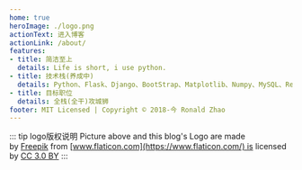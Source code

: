 ```yaml
---
home: true
heroImage: ./logo.png
actionText: 进入博客
actionLink: /about/
features:
- title: 简洁至上
  details: Life is short, i use python.
- title: 技术栈(养成中)
  details: Python、Flask、Django、BootStrap、Matplotlib、Numpy、MySQL、Redis、Javascript...
- title: 目标职位
  details: 全栈(全干)攻城狮
footer: MIT Licensed | Copyright © 2018-今 Ronald Zhao
---
```

::: tip logo版权说明
Picture above and this blog's Logo are made by [Freepik](http://www.freepik.com/) from [www.flaticon.com](https://www.flaticon.com/) is licensed by [CC 3.0 BY](http://creativecommons.org/licenses/by/3.0/) 
:::